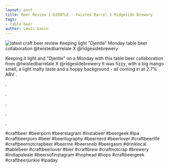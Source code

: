 ```yaml
---
layout: post
title: Beer Review | DJENTLE - Twisted Barrel X Ridgeside Brewery
tags: 
- table beer
author: Lewis Gavin
---
```


![latest craft beer review Keeping light "Djentle" Monday table beer collaboration @twistedbarrelale X @ridgesidebrewery](https://instagram.fman1-1.fna.fbcdn.net/vp/f9087516af54f837f62254be7ff0c3d3/5C7E8DF8/t51.2885-15/sh0.08/e35/p750x750/41829521_717032795349085_1759252982492280178_n.jpg?ig_cache_key=MTg4MDQ5OTMzMTU0MzUxNzgxMQ%3D%3D.2)

Keeping it light and "Djentle" on a Monday with this table beer collaboration from @twistedbarrelale X @ridgesidebrewery 
It was fizzy, with a big mango smell, a light malty taste and a hoppy background - all coming in at 2.7% ABV 
.

.

.

.

.

.

#craftbeer #beerporn #beerstagram #instabeer #beergeek #ipa #craftbeerporn #beer #beertography #beernerd #beerlover #craftbeerlife #craftbeernotcrapbeer #beerme #beersnob #beergasm #drinklocal #tablebeer #craftbeerlover #bier #craftbrew #craftnotcrap #brewery #indiapaleale #beersofinstagram #hophead #hops #craftbeergeek #craftbeerjunkie #ipaday
